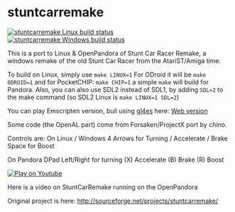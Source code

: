 # stuntcarremake

[![stuntcarremake Linux build status](https://travis-ci.org/ptitSeb/stuntcarremake.svg?branch=master)](https://travis-ci.org/ptitSeb/stuntcarremake "stuntcarremake Linux build status") [![stuntcarremake Windows build status](https://ci.appveyor.com/api/projects/status/3b9bd69a4vsy0eu6/branch/master?svg=true)](https://ci.appveyor.com/project/ptitSeb/stuntcarremake/branch/master "stuntcarremake Windows Build status")

This is a port to Linux & OpenPandora of Stunt Car Racer Remake, a windows remake of the old Stunt Car Racer from the AtariST/Amiga time.

To build on Linux, simply use `make LINUX=1`
For ODroid it will be `make ODROID=1`
and for PocketCHIP: `make CHIP=1`
a simple `make` will build for Pandora.
Also, you can also use SDL2 instead of SDL1, by adding `SDL=2` to the make command (so SDL2 Linux is `make LINUX=1 SDL=2`)

You can play Emscripten version, buil using [gl4es](https://github.com/ptitSeb/gl4es) here: [Web version](http://ptitseb.github.io/stuntcarremake/)

Some code (the OpenAL part) come from Forsaken/ProjectX port by chino.

Controls are:
On Linux / Windows
 4 Arrows for Turning / Accelerate / Brake
 Space for Boost

On Pandora
 DPad Left/Right for turning
 (X) Accelerate
 (B) Brake
 (R) Boost

[![Play on Youtube](https://img.youtube.com/vi/qKTFntQtG6E/0.jpg)](https://www.youtube.com/watch?v=qKTFntQtG6E)

Here is a video on StuntCarRemake running on the OpenPandora

Original project is here: http://sourceforge.net/projects/stuntcarremake/
